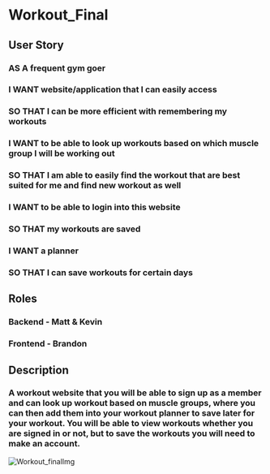 # Workout_Final
## User Story
### AS A frequent gym goer
### I WANT website/application that I can easily access
### SO THAT I can be more efficient with remembering my workouts
### I WANT to be able to look up workouts based on which muscle group I will be working out
### SO THAT I am able to easily find the workout that are best suited for me and find new workout as well
### I WANT to be able to login into this website
### SO THAT my workouts are saved
### I WANT a planner
### SO THAT I can save workouts for certain days
## Roles
### Backend - Matt & Kevin
### Frontend - Brandon
## Description
### A workout website that you will be able to sign up as a member and can look up workout based on muscle groups, where you can then add them into your workout planner to save later for your workout. You will be able to view workouts whether you are signed in or not, but to save the workouts you will need to make an account.



![Workout_finalImg](https://github.com/b-crites/Workout_Final/assets/118697673/01623b88-0b19-48ea-8aa9-52f8c4faeb01)
